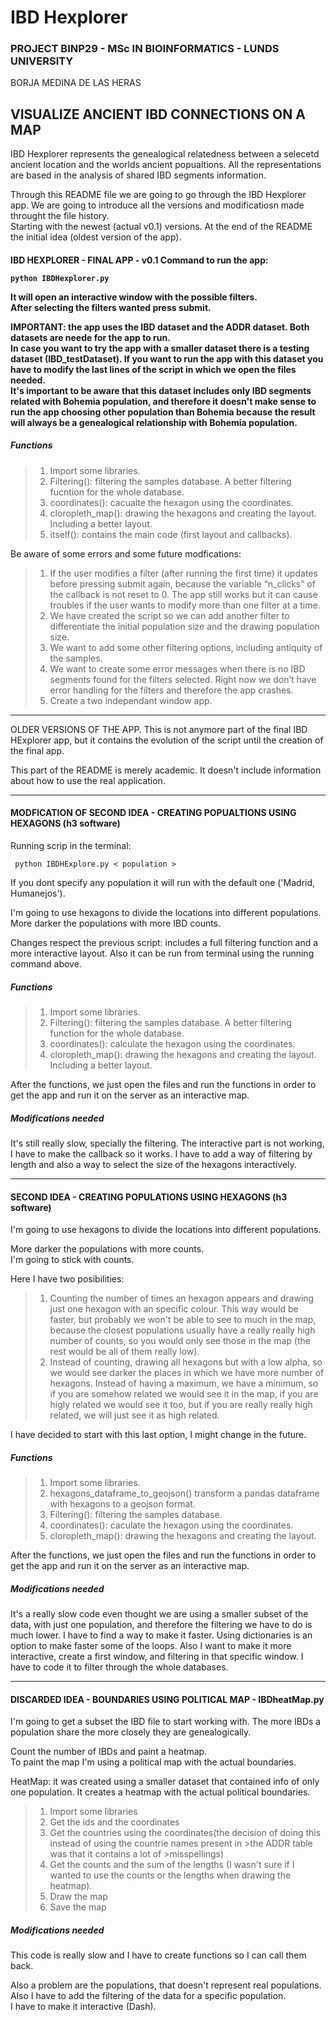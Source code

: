 
<h1>IBD Hexplorer</h1>
<h3>PROJECT BINP29 - MSc IN BIOINFORMATICS - LUNDS UNIVERSITY</h3>
BORJA MEDINA DE LAS HERAS

<h2> VISUALIZE ANCIENT IBD CONNECTIONS ON A MAP </h2>

IBD Hexplorer represents the genealogical relatedness between a selecetd ancient location and the worlds ancient popualtions. All the representations are based in the analysis of shared IBD segments information.

Through this README file we are going to go through the IBD Hexplorer app.
We are going to introduce all the versions and modificatiosn made throught the file history.  
Starting with the newest (actual v0.1) versions. At the end of the README the initial idea (oldest version of the app).

<h4> IBD HEXPLORER - FINAL APP - v0.1  
Command to run the app:

	python IBDHexplorer.py

It will open an interactive window with the possible filters.  
After selecting the filters wanted press submit.

IMPORTANT: the app uses the IBD dataset and the ADDR dataset. Both datasets are neede for the app to run.  
In case you want to try the app with a smaller dataset there is a testing dataset (IBD_testDataset). If you want to run the app with this dataset you have to modify the last lines of the script in which we open the files needed.  
It's important to be aware that this dataset includes only IBD segments related with Bohemia population, and therefore it doesn't make sense to run the app choosing other population than Bohemia because the result will always be a genealogical relationship with Bohemia population.

<h5> Functions </h5>

>1. Import some libraries.  
>2. Filtering(): filtering the samples database. A better filtering fucntion for the whole database.  
>3. coordinates(): cacualte the hexagon using the coordinates.  
>4. cloropleth_map(): drawing the hexagons and creating the layout. Including a better layout.
>5. itself(): contains the main code (first layout and callbacks).

Be aware of some errors and some future modfications:

>1. If the user modifies a filter (after running the first time) it updates before pressing submit again, because the variable “n_clicks” of the callback is not reset to 0. The app still works but it can cause troubles if the user wants to modify more than one filter at a time.
>2. We have created the script so we can add another filter to differentiate the initial population size and the drawing population size.
>3. We want to add some other filtering options, including antiquity of the samples.
>4. We want to create some error messages when there is no IBD segments found for the filters selected. Right now we don’t have error handling for the filters and therefore the app crashes.
>5. Create a two independant window app.

-------------------------------------------------------------------------
OLDER VERSIONS OF THE APP.
This is not anymore part of the final IBD HExplorer app, but it contains the evolution of the script until the creation of the final app.

This part of the README is merely academic. It doesn't include information about how to use the real application.  

-----
<h4> MODFICATION OF SECOND IDEA - CREATING POPUALTIONS USING HEXAGONS (h3 software)</h4>
Running scrip in the terminal:

	 python IBDHExplore.py < population >

If you dont specify any population it will run with the default one ('Madrid, Humanejos').

I'm going to use hexagons to divide the locations into different populations.  
More darker the populations with more IBD counts.

Changes respect the previous script: includes a full filtering function and a more interactive layout.
Also it can be run from terminal using the running command above.

<h5> Functions </h5>

>1. Import some libraries.  
>2. Filtering(): filtering the samples database. A better filtering function for the whole database.  
>3. coordinates(): calculate the hexagon using the coordinates.  
>4. cloropleth_map(): drawing the hexagons and creating the layout. Including a better layout.

After the functions, we just open the files and run the functions in order to get the app and run it on the server as an interactive map.

<h5>Modifications needed</h5>
It's still really slow, specially the filtering.
The interactive part is not working, I have to make the callback so it works.
I have to add a way of filtering by length and also a way to select the size of the hexagons interactively.

-----
<h4> SECOND IDEA - CREATING POPULATIONS USING HEXAGONS (h3 software)</h4>
I'm going to use hexagons to divide the locations into different populations.

More darker the populations with more counts.  
I'm going to stick with counts.  

Here I have two posibilities:

>1. Counting the number of times an hexagon appears and drawing just one hexagon with an specific colour. This way would be faster, but probably we won't be able to see to much in the map, because the closest populations usually have a really really high number of counts, so you would only see those in the map (the rest would be all of them really low).
>2. Instead of counting, drawing all hexagons but with a low alpha, so we would see darker the places in which we have more number of hexagons. Instead of having a maximum, we have a minimum, so if you are somehow related we would see it in the map, if you are higly related we would see it too, but if you are really really high related, we will just see it as high related.

I have decided to start with this last option, I might change in the future.  

<h5> Functions </h5>

>1. Import some libraries.  
>2. hexagons_dataframe_to_geojson() transform a pandas dataframe with hexagons to a geojson format.  
>3. Filtering(): filtering the samples database.  
>4. coordinates(): caculate the hexagon using the coordinates.  
>5. cloropleth_map(): drawing the hexagons and creating the layout.

After the functions, we just open the files and run the functions in order to get the app and run it on the server as an interactive map.

<h5>Modifications needed</h5>
It's a really slow code even thought we are using a smaller subset of the data, with just one population, and therefore the filtering we have to do is much lower.  
I have to find a way to make it faster. Using dictionaries is an option to make faster some of the loops.  
Also I want to make it more interactive, create a first window, and filtering in that specific window.  
I have to code it to filter through the whole databases.

-----
<h4>DISCARDED IDEA - BOUNDARIES USING POLITICAL MAP - IBDheatMap.py</h4>
I'm going to get a subset the IBD file to start working with.  
The more IBDs a population share the more closely they are genealogically.

Count the number of IBDs and paint a heatmap.  
To paint the map I'm using a political map with the actual boundaries.  

HeatMap: it was created using a smaller dataset that contained info of only one population. It creates a heatmap with the actual political boundaries.  
>1. Import some libraries  
>2. Get the ids and the coordinates  
>3. Get the countries using the coordinates(the decision of doing this instead of using the countrie names present in >the ADDR table was that it contains a lot of >misspellings)  
>4. Get the counts and the sum of the lengths (I wasn't sure if I wanted to use the counts or the lengths when drawing the heatmap).  
>5. Draw the map  
>6. Save the map

<h5>Modifications needed</h5>
This code is really slow and I have to create functions so I can call them back.

Also a problem are the populations, that doesn't represent real populations.  
Also I have to add the filtering of the data for a specific population.  
I have to make it interactive (Dash).

